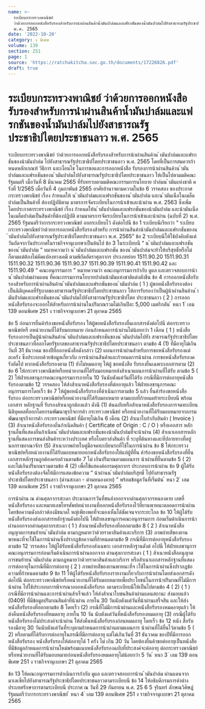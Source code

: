 ```yaml
---
name: >-
  ระเบียบกระทรวงพาณิชย์
  ว่าด้วยการออกหนังสือรับรองสำหรับการนำผ่านสินค้าน้ำมันปาล์มและแฟรกชันของน้ำมันปาล์มไปยังสาธารณรัฐประชาธิปไตยประชาชนลาว
  พ.ศ. 2565
date: '2022-10-20'
category: ง พิเศษ
volume: 139
section: 251
page: 1
source: 'https://ratchakitcha.soc.go.th/documents/17226826.pdf'
draft: true
---
```


# ระเบียบกระทรวงพาณิชย์ ว่าด้วยการออกหนังสือรับรองสำหรับการนำผ่านสินค้าน้ำมันปาล์มและแฟรกชันของน้ำมันปาล์มไปยังสาธารณรัฐประชาธิปไตยประชาชนลาว พ.ศ. 2565

ระเบียบกระทรวงพาณิชย์ ว่าด้วยการออกหนังสือรับรองส้าหรับการน้าผ่านสินค้าน ้ามันปาล์มและแฟรกชันของน้ามันปาล์ม ไปยังสาธารณรัฐประชาธิปไตยประชาชนลาว พ.ศ. 2565 โดยที่เป็นการสมควรก้าหนดหลักเกณฑ์ วิธีการ และเงื่อนไข ในการขอและการออกหนังสือ รับรองการน้าผ่านสินค้าน ้ามันปาล์มและแฟรกชันของน ้ามันปาล์มไปยังสาธารณรัฐประชาธิปไตยประชาชนลาว ให้เป็นไปตามมติคณะรัฐมนตรี เมื่อวันที่ 8 มีนาคม 2565 ที่รับทราบตามมติคณะกรรมการนโยบาย ปาล์มน ้ามันแห่งชาติ ครังที่ 1/2565 เมื่อวันที่ 4 กุมภาพันธ์ 2565 อาศัยอ้านาจตามความในข้อ 6 วรรคสอง ของประกาศกระทรวงพาณิชย์ เรื่อง ก้าหนดให้ น ้ามันปาล์มและแฟรกชันของน ้ามันปาล์ม และน ้ามันเนือในเมล็ดปาล์มเป็นสินค้าที่ ต้องปฏิบัติตาม มาตรการจัดระเบียบในการน้าเข้าและน้าผ่าน พ.ศ. 2563 ซึ่งเพิ่มโดยประกาศกระทรวงพาณิชย์ เรื่อง ก้าหนดให้น ้ามันปาล์มและแฟรกชันของน้ามันปาล์ม และน้ามันเนือในเมล็ดปาล์มเป็นสินค้าที่ต้องปฏิบัติ ตามมาตรการจัดระเบียบในการน้าเข้าและน้าผ่าน (ฉบับที่ 2) พ.ศ. 2565 รัฐมนตรีว่าการกระทรวงพาณิชย์ ออกระเบียบไว้ ดังต่อไปนี ข้อ 1 ระเบียบนีเรียกว่า “ ระเบียบกระทรวงพาณิชย์ว่าด้วยการออกหนังสือรับรองส้าหรับ การน้าผ่านสินค้าน้ามันปาล์มและแฟรกชันของน ้ามันปาล์มไปยังสาธารณรัฐประชาธิปไตยประชาชนลาว พ.ศ. 2565” ข้อ 2 ระเบียบนีให้ใช้บังคับตังแต่วันถัดจากวันประกาศในราชกิจจานุเบกษาเป็นต้นไป ข้อ 3 ในระเบียบนี “ น ้ามันปาล์มและแฟรกชันของน ้ามันปาล์ม ” หมายความว่า น ้ามันปาล์มและแฟรกชัน ของน ้ามันปาล์มจะท้าให้บริสุทธิ์หรือไม่ก็ตามแต่ต้องไม่ดัดแปลงทางเคมี ตามพิกัดอัตราศุลกากร ประเภทย่อย 1511.90.20 1511.90.31 1511.90.32 1511.90.36 1511.90.37 1511.90.39 1511.90.41 1511.90.42 และ 1511.90.49 “ คณะอนุกรรมการ ” หมายความว่า คณะอนุกรรมการก้ากับ ดูแล และตรวจสอบการน้า น ้ามันปาล์มผ่านแดน ที่คณะกรรมการนโยบายปาล์มน้ามันแห่งชาติแต่งตังขึน ข้อ 4 การออกหนังสือรับรองส้าหรับการน้าผ่านสินค้าน ้ามันปาล์มและแฟรกชันของน ้ามันปาล์ม ( 1 ) ผู้ขอหนังสือรับรองต้องเป็นนิติบุคคลที่รัฐบาลของสาธารณรัฐประชาธิปไตยประชาชนลาว ให้การรับรองว่าเป็นผู้น้าผ่านสินค้าน ้ามันปำล์มและแฟรกชันของน ้ามันปาล์มไปยังสาธารณรัฐประชาธิปไตย ประชาชนลาว ( 2 ) การออกหนังสือรับรองจะออกให้ส้าหรับการน้าผ่านในปริมาณรวมไม่เกินปีละ 5,000 เมตริกตัน ้ หนา 1 ่ เลม 139 ตอนพิเศษ 251 ง ราชกิจจานุเบกษา 21 ตุลาคม 2565

ข้อ 5 ก่อนการยื่นค้าร้องขอหนังสือรับรอง ให้ผู้ขอหนังสือรับรองยื่นเอกสารดังต่อไปนี ต่อกระทรวงพาณิชย์หรื อหน่วยงานที่ได้รับมอบหมาย ก่อนก้าหนดการน้าผ่านไม่น้อยกว่า 1 เดือน ( 1 ) หนังสือรับรองการเป็นผู้น้าผ่านสินค้าน ้ามันปาล์มและแฟรกชันของน ้ามันปาล์มไปยัง สาธารณรัฐประชาธิปไตยประชาชนลาวที่ออกโดยรัฐบาลของสาธารณรัฐประชาธิปไตยประชาชนลาว ตามข้อ 4 (1) ที่มีอายุไม่เกินวันที่ 31 ธันวาคม ของปีที่ออกหนังสือดังกล่าว (2) แผนการน้าผ่านส้าหรับการขอหนังสือรับรองแต่ละครัง ซึ่งประกอบด้วยข้อมูลเกี่ยวกับ การน้าผ่านสินค้าและก้าหนดการน้าผ่าน การขอหนังสือรับรองครังถัดไป หากหนังสือรับรองตาม (1) ยังไม่หมดอายุ ให้ผู้ ขอหนังสือ รับรองยื่นเฉพาะเอกสารตาม (2) ข้อ 6 ให้กระทรวงพาณิชย์หรือหน่วยงานที่ได้รับมอบหมายส่งส้าเนาแผนการน้าผ่านที่ได้รับ ตามข้อ 5 ( 2) ให้ฝ่ายเลขานุการคณะอนุกรรมการภายใน 10 วันนับตังแต่วันที่ได้รับ กรณีที่มีการต่ออายุหนังสือรับรองตามข้อ 12 วรรคสอง ให้ส่งส้าเนาหนังสือรับรองที่ต่ออายุแล้ว ให้ฝ่ายเลขานุการคณะอนุกรรมการโดยเร็ว ข้อ 7 ให้ผู้ขอหนังสือรับรองที่ด้าเนินการตามข้อ 5 แล้ว ยื่นค้าร้องขอหนังสือรับรอง ต่อกระทรวงพาณิชย์หรือหน่วยงานที่ได้รับมอบหมาย ตามแบบที่ก้าหนดท้ายระเบียบนี พร้อมเอกสาร หลักฐานที่ รับรองส้าเนาถูกต้องแล้ว ดังนี (1) ต้นฉบับหรือส้าเนาหนังสือรับรองการจดทะเบียนนิติบุคคลที่ออกโดยกรมพัฒนาธุรกิจการค้า กระทรวงพาณิชย์ หรือหน่วยงานที่ได้รับมอบหมายจากกรมพัฒนาธุรกิจการค้า กระทรวงพาณิชย์ ที่มีอายุไม่เกิน 6 เดือน (2) ส้าเนาใบก้ากับสินค้า ( Invoice ) (3) ส้าเนาหนังสือรับรองถิ่นก้าเนิดสินค้า ( Certificate of Origin : C / O ) หรือเอกสาร หลักฐานอื่นที่แสดงถิ่นก้าเนิดน ้ามันปาล์มและแฟรกชันของน้ามันปาล์มที่จะน้าผ่าน (4) ส้าเนาเอกสารหลักฐานที่แสดงการขนส่งสินค้าระหว่างประเทศ หรือใบตราส่งสินค้า ที่ ระบุที่ต้นทางและที่ปลายทางที่อยู่นอกราชอาณาจักร (5) ส้าเนาภาพถ่ายใบคู่มือจดทะเบียนรถที่ใช้ในการน้าผ่าน ข้อ 8 ให้กระทรวงพาณิชย์หรือหน่วยงานที่ได้รับมอบหมายออกหนังสือรับรองให้แก่ผู้ที่ยื่น ค้าร้องขอหนังสือรับรองที่ยื่นเอกสารหลักฐานถูกต้องครบถ้วนตามข้อ 7 ไม่ เกินปริมาณตามแผนการ น้าผ่านที่ยื่นตามข้อ 5 ( 2) และไม่เกินปริมาณรวมตามข้อ 4 (2) เพื่อใช้แสดงต่อกรมศุลกากร ประกอบการน้าผ่าน ข้อ 9 ผู้ได้รับหนังสือรับรองต้องจัดให้มีการแสดงข้อความ “ น้าผ่านน ้ามันปาล์มบริสุทธิ์ ไปยังสาธารณรัฐประชาธิปไตยประชาชนลาว (ด่านสะเดา - ด่านหนองคาย) ” พร้อมข้อมูลวันที่เริ่มต้น ้ หนา 2 ่ เลม 139 ตอนพิเศษ 251 ง ราชกิจจานุเบกษา 21 ตุลาคม 2565

การน้าผ่าน ณ ด่านศุลกากรสะเดา ประมาณการวันที่ขนส่งออกจากด่านศุลกากรหนองคาย เลขที่ หนังสือรับรอง และหมายเลขโทรศัพท์หน่วยงานที่ออกหนังสือรับรองไว้ที่ยานพาหนะตลอดการน้าผ่าน โดยข้อความดังกล่าวต้องมีขนาดใ หญ่เพียงพอที่จะมองเห็นได้ชัดเจนจากระยะไกล ข้อ 10 ให้ผู้ได้รับหนังสือรับรองส่งเอกสารหลักฐานดังต่อไปนี ให้ฝ่ายเลขานุการคณะอนุกรรมการ ก่อนเริ่มด้าเนินการน้าผ่านออกจากด่านศุลกากรสะเดา ( 1 ) ส้าเนาหนังสือรับรองที่ออกตามข้อ 8 ( 2 ) ส้าเนาหนังสืออนุญาตการขนย้ายน ้ามันปาล์ม ตามกฎหมายว่าด้วยราคาสินค้าและบริการ (3) ภาพถ่ายสีของยานพาหนะที่จะใช้ในการน้าผ่านซึ่งปรากฏข้อความที่ก้าหนดตามข้อ 9 กรณีที่มีการต่ออายุหนังสือรับรองตามข้อ 12 วรรคสอง ให้ผู้ได้รับหนังสือรับรองส่งเฉพาะ เอกสารหลักฐานดังต่ อไปนี ให้ฝ่ายเลขานุการคณะอนุกรรมการก่อนเริ่มด้าเนินการน้าผ่านออกจาก ด่านศุลกากรสะเดา ( 1 ) ส้าเนาหนังสืออนุญาตการขนย้ายน ้ามันปาล์ม ตามกฎหมายว่าด้วยราคาสินค้าและบริการ หรือส้าเนาเอกสารหลักฐานที่แสดงการต่ออายุในกรณีที่มีการต่ออายุ ( 2 ) ภาพถ่ายสีของยานพาหนะที่จ ะใช้ในการน้าผ่านซึ่งปรากฏข้อความที่ก้าหนดตามข้อ 9 ข้อ 11 ให้ผู้ได้รับหนังสือรับรองรายงานเกี่ยวกับการน้าผ่านโดยส่งเอกสารดังต่อไปนี ต่อกระทรวงพาณิชย์หรือหน่วยงานที่ได้รับมอบหมายเพื่อประโยชน์ในการน้าปริมาณที่ไม่มีการน้าผ่าน ไปใช้ประกอบการพิจารณาออกหนังสือรับรอ งตามระเบียบนีให้เป็นไปตามข้อ 4 ( 2) ( 1 ) กรณีที่มีการน้าผ่านและการน้าผ่านส้าเร็จแล้ว ให้ส่งส้าเนาใบขนสินค้าผ่านแดนสถานะ ส่งมอบแล้ว (0409) ที่มีข้อมูลปริมาณสินค้าที่น้าผ่าน ภายใน 30 วันนับตังแต่วันที่น้าผ่านเสร็จสิน และให้ส่งหนังสือรับรองที่ออกตามข้อ 8 โดยเร็ว (2) กรณีที่ไม่มีการน้าผ่านและหนังสือรับรองหมดอายุแล้ว ให้ส่งคืนหนังสือรับรองที่หมดอายุ ภายใน 10 วัน นับตังแต่วันที่หนังสือรับรองหมดอายุ (3) กรณีผู้ได้รับหนังสือรับรองไม่ประสงค์จะน้าผ่าน ให้ส่งคืนหนังสือรับรองก่อนหมดอายุ โดยเร็ว ข้อ 12 หนัง สือรับรองมีอายุ 30 วันนับตังแต่วันที่ระบุตามก้าหนดการน้าผ่านตามแผนการ น้าผ่านที่ได้ยื่นไว้ตามข้อ 5 ( 2) หรือตามที่ได้รับการต่ออายุในกรณีที่มีการต่ออายุ แต่ไม่เกินวันที่ 31 ธันวาคม ของปีที่มีการออกหนังสือรับรอง หนังสือรับรองให้ต่ออายุได้ 1 ครัง ไม่ เกิน 30 วัน โดยต้องยื่นค้าขอต่ออายุเป็นหนังสือ ที่มีข้อมูลก้าหนดการน้าผ่านใหม่พร้อมแนบหนังสือรับรองฉบับที่ประสงค์จะต่ออายุ ต่อกระทรวงพาณิชย์ หรือหน่วยงานที่ได้รับมอบหมายก่อนหนังสือรับรองหมดอายุไม่น้อยกว่า 5 วัน ้ หนา 3 ่ เลม 139 ตอนพิเศษ 251 ง ราชกิจจานุเบกษา 21 ตุลาคม 2565

ข้อ 13 ให้คณะอนุกรรมการด้าเนินการก้ากับ ดูแล และตรวจสอบการน้าน ้ามันปาล์ม ผ่านแดนจากมาเลเซียไปยังสาธารณรัฐประชาธิปไตยประชาชนลาวตามระเบียบนี ข้อ 14 ให้อธิบดีกรมการค้าต่างประเทศรักษาการตามระเบียบนี ประกาศ ณ วันที่ 29 กันยายน พ.ศ. 25 6 5 จุรินทร์ ลักษณวิศิษฏ์ รัฐมนตรีว่าการกระทรวงพาณิชย์ ้ หนา 4 ่ เลม 139 ตอนพิเศษ 251 ง ราชกิจจานุเบกษา 21 ตุลาคม 2565

